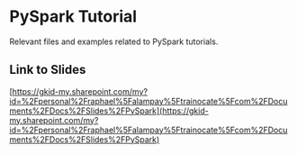 # PySpark Tutorial

Relevant files and examples related to PySpark tutorials.

## Link to Slides

[https://gkid-my.sharepoint.com/my?id=%2Fpersonal%2Fraphael%5Falampay%5Ftrainocate%5Fcom%2FDocuments%2FDocs%2FSlides%2FPySpark](https://gkid-my.sharepoint.com/my?id=%2Fpersonal%2Fraphael%5Falampay%5Ftrainocate%5Fcom%2FDocuments%2FDocs%2FSlides%2FPySpark)
